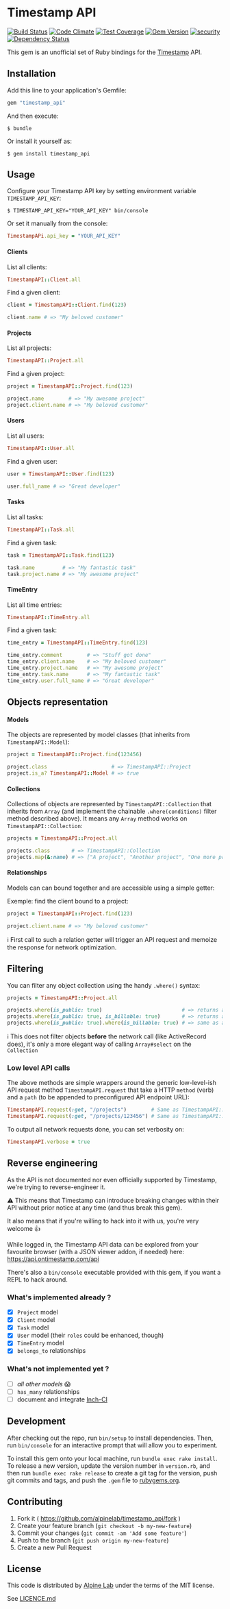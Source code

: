 # Timestamp API

[![Build Status](https://travis-ci.org/alpinelab/timestamp_api.svg?branch=master)](https://travis-ci.org/alpinelab/timestamp_api)
[![Code Climate](https://codeclimate.com/github/alpinelab/timestamp_api/badges/gpa.svg)](https://codeclimate.com/github/alpinelab/timestamp_api)
[![Test Coverage](https://codeclimate.com/github/alpinelab/timestamp_api/badges/coverage.svg)](https://codeclimate.com/github/alpinelab/timestamp_api/coverage)
[![Gem Version](https://badge.fury.io/rb/timestamp_api.svg)](https://badge.fury.io/rb/timestamp_api)
[![security](https://hakiri.io/github/alpinelab/timestamp_api/master.svg)](https://hakiri.io/github/alpinelab/timestamp_api/master)
[![Dependency Status](https://gemnasium.com/alpinelab/timestamp_api.svg)](https://gemnasium.com/alpinelab/timestamp_api)

This gem is an unofficial set of Ruby bindings for the [Timestamp](https://www.timestamphq.com) API.

## Installation

Add this line to your application's Gemfile:

```ruby
gem "timestamp_api"
```

And then execute:

    $ bundle

Or install it yourself as:

    $ gem install timestamp_api

## Usage

Configure your Timestamp API key by setting environment variable `TIMESTAMP_API_KEY`:
```shell
$ TIMESTAMP_API_KEY="YOUR_API_KEY" bin/console
```

Or set it manually from the console:
```ruby
TimestampAPi.api_key = "YOUR_API_KEY"
```

#### Clients

List all clients:
```ruby
TimestampAPI::Client.all
```

Find a given client:
```ruby
client = TimestampAPI::Client.find(123)

client.name # => "My beloved customer"
```

#### Projects

List all projects:
```ruby
TimestampAPI::Project.all
```

Find a given project:
```ruby
project = TimestampAPI::Project.find(123)

project.name        # => "My awesome project"
project.client.name # => "My beloved customer"
```

#### Users

List all users:
```ruby
TimestampAPI::User.all
```

Find a given user:
```ruby
user = TimestampAPI::User.find(123)

user.full_name # => "Great developer"
```

#### Tasks

List all tasks:
```ruby
TimestampAPI::Task.all
```

Find a given task:
```ruby
task = TimestampAPI::Task.find(123)

task.name         # => "My fantastic task"
task.project.name # => "My awesome project"
```

#### TimeEntry

List all time entries:
```ruby
TimestampAPI::TimeEntry.all
```

Find a given task:
```ruby
time_entry = TimestampAPI::TimeEntry.find(123)

time_entry.comment        # => "Stuff got done"
time_entry.client.name    # => "My beloved customer"
time_entry.project.name   # => "My awesome project"
time_entry.task.name      # => "My fantastic task"
time_entry.user.full_name # => "Great developer"
```

## Objects representation

#### Models

The objects are represented by model classes (that inherits from `TimestampAPI::Model`):
```ruby
project = TimestampAPI::Project.find(123456)

project.class                     # => TimestampAPI::Project
project.is_a? TimestampAPI::Model # => true
```

#### Collections

Collections of objects are represented by `TimestampAPI::Collection` that inherits from `Array` (and implement the chainable `.where(conditions)` filter method described above). It means any `Array` method works on `TimestampAPI::Collection`:
```ruby
projects = TimestampAPI::Project.all

projects.class       # => TimestampAPI::Collection
projects.map(&:name) # => ["A project", "Another project", "One more project"]
```

#### Relationships

Models can can bound together and are accessible using a simple getter:

Exemple: find the client bound to a project:
```ruby
project = TimestampAPI::Project.find(123)

project.client.name # => "My beloved customer"
```

:information_source: First call to such a relation getter will trigger an API request and memoize the response for network optimization.

## Filtering

You can filter any object collection using the handy `.where()` syntax:
```ruby
projects = TimestampAPI::Project.all

projects.where(is_public: true)                          # => returns all public projects
projects.where(is_public: true, is_billable: true)       # => returns all projects that are both public and billable
projects.where(is_public: true).where(is_billable: true) # => same as above: `where` is chainable \o/
```

:information_source: This does not filter objects **before** the network call (like ActiveRecord does), it's only a more elegant way of calling `Array#select` on the `Collection`

### Low level API calls

The above methods are simple wrappers around the generic low-level-ish API request method `TimestampAPI.request` that take a HTTP `method` (verb) and a `path` (to be appended to preconfigured API endpoint URL):
```ruby
TimestampAPI.request(:get, "/projects")        # Same as TimestampAPI::Project.all
TimestampAPI.request(:get, "/projects/123456") # Same as TimestampAPI::Project.find(123456)
```

To output all network requests done, you can set verbosity on:
```ruby
TimestampAPI.verbose = true
```

## Reverse engineering

As the API is not documented nor even officially supported by Timestamp, we're trying to reverse-engineer it.

:warning: This means that Timestamp can introduce breaking changes within their API without prior notice at any time (and thus break this gem).

It also means that if you're willing to hack into it with us, you're very welcome :+1:

While logged in, the Timestamp API data can be explored from your favourite browser (with a JSON viewer addon, if needed) here: https://api.ontimestamp.com/api

There's also a `bin/console` executable provided with this gem, if you want a REPL to hack around.

### What's implemented already ?

* [x] `Project` model
* [x] `Client` model
* [x] `Task` model
* [x] `User` model (their `roles` could be enhanced, though)
* [x] `TimeEntry` model
* [x] `belongs_to` relationships

### What's not implemented yet ?

* [ ] _all other models_ :scream:
* [ ] `has_many` relationships
* [ ] document and integrate [Inch-CI](https://inch-ci.org)

## Development

After checking out the repo, run `bin/setup` to install dependencies. Then, run `bin/console` for an interactive prompt that will allow you to experiment.

To install this gem onto your local machine, run `bundle exec rake install`. To release a new version, update the version number in `version.rb`, and then run `bundle exec rake release` to create a git tag for the version, push git commits and tags, and push the `.gem` file to [rubygems.org](https://rubygems.org).

## Contributing

1. Fork it ( https://github.com/alpinelab/timestamp_api/fork )
2. Create your feature branch (`git checkout -b my-new-feature`)
3. Commit your changes (`git commit -am 'Add some feature'`)
4. Push to the branch (`git push origin my-new-feature`)
5. Create a new Pull Request

## License

This code is distributed by [Alpine Lab](http://www.alpine-lab.com) under the terms of the MIT license.

See [LICENCE.md](https://github.com/alpinelab/timestamp_api/blob/develop/LICENSE.md)
